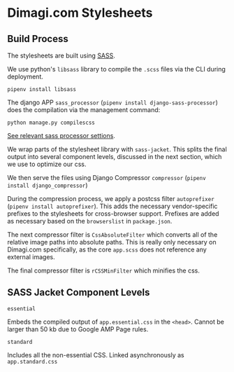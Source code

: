 # Dimagi.com Stylesheets

## Build Process

The stylesheets are built using [SASS](https://sass-lang.com/).

We use python's `libsass` library to compile the `.scss` files via
the CLI during deployment.

```
pipenv install libsass
```

The django APP `sass_processor` (`pipenv install django-sass-processor`)
does the compilation via the management command:

```
python manage.py compilescss
```

[See relevant sass processor settions](https://github.com/dimagi/dimagi.com/blob/master/settings.py#L128-L134).

We wrap parts of the stylesheet library with `sass-jacket`. This splits
the final output into several component levels, discussed in the next section,
which we use to optimize our css.

We then serve the files using Django Compressor `compressor`
(`pipenv install django_compressor`)

During the compression process, we apply a postcss filter `autoprefixer`
(`pipenv install autoprefixer`). This adds the necessary vendor-specific
prefixes to the stylesheets for cross-browser support. Prefixes are added
as necessary based on the `browserslist` in `package.json`.

The next compressor filter is `CssAbsoluteFilter` which converts all of
the relative image paths into absolute paths. This is really only necessary
on Dimagi.com specifically, as the core `app.scss` does not reference any
external images.

The final compressor filter is `rCSSMinFilter` which minifies the css.


## SASS Jacket Component Levels

`essential`

Embeds the compiled output of `app.essential.css` in the `<head>`.
Cannot be larger than 50 kb due to Google AMP Page rules.

`standard`

Includes all the non-essential CSS. Linked asynchronously as `app.standard.css`


